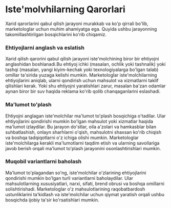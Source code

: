 # Iste'molvhilarning Qarorlari
Xarid qarorlarini qabul qilish jarayoni murakkab va ko'p qirrali bo'lib, marketologlar uchun muhim ahamiyatga ega. Quyida ushbu jarayonning takomillashtirilgan bosqichlarini ko'rib chiqamiz.

### Ehtiyojlarni anglash va eslatish
Xarid qilish qarorini qabul qilish jarayoni iste'molchining biror bir ehtiyojni anglashidan boshlanadi.Bu ehtiyoj ichki (masalan, ochlik yoki tashnalik) yoki tashqi (masalan, yangi kiyim-kechak yoki texnologiyalarga bo'lgan talab) omillar ta'sirida yuzaga kelishi mumkin. Marketologlar iste'molchilarning ehtiyojlarini aniqlab, ularni qondirish uchun mahsulot va xizmatlarni taklif qilishlari kerak. Yoki shu ehtiyojni yaratishlari zarur, masalan ba'zan odamlar aynan biror bir suv haqida reklama ko'rib qolib chanqaganlarini eslashadi. 

### Ma'lumot to'plash
Ehtiyojni anglagan iste'molchilar ma'lumot to'plash bosqichiga o'tadilar. Ular ehtiyojlarini qondirishi mumkin bo'lgan mahsulot yoki xizmatlar haqida ma'lumot izlaydilar. Bu jarayon do'stlar, oila a'zolari va hamkasblar bilan suhbatlashish, onlayn sharhlarni o'qish, mahsulotni shaxsan ko'rib chiqish va boshqa tadqiqotlarni o'z ichiga olishi mumkin. Marketologlar iste'molchilarga kerakli ma'lumotlarni taqdim etish va ularning savollariga javob berish orqali ma'lumot to'plash jarayonini osonlashtirishlari mumkin.

### Muqobil variantlarni baholash
Ma'lumot to'plagandan so'ng, iste'molchilar o'zlarining ehtiyojlarini qondirishi mumkin bo'lgan turli variantlarni baholaydilar. Ular mahsulotlarning xususiyatlari, narxi, sifati, brend obrusi va boshqa omillarni solishtirishadi. Marketologlar o'z mahsulotlarining raqobatbardosh ustunliklarini ta'kidlash va iste'molchilar uchun qiymat yaratish orqali ushbu bosqichda ijobiy ta'sir ko'rsatishlari mumkin.
